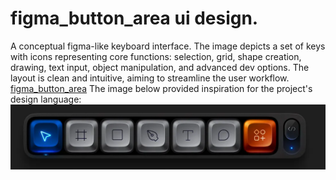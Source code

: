 # figma_button_area ui design.
A conceptual  figma-like keyboard interface.  The image depicts a set of keys with icons representing core functions: selection, grid, shape creation, drawing, text input, object manipulation, and advanced dev options.  The layout is clean and intuitive, aiming to streamline the user workflow.
<a href="https://www.figma.com/design/ZmMe7LV89d7UetG5ELhnlf/figma-button-area?node-id=1-2&t=157yMHQlPgbSFPrH-0">figma_button_area</a>
The image below provided inspiration for the project's design language:
<img src="/figma_button_inspo.png" alt="figma button">
